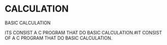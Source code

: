 # CALCULATION
BASIC CALCULATION 

ITS CONSIST A C PROGRAM THAT DO BASIC CALCULATION.#IT CONSIST OF A C PROGRAM THAT DO BASIC CALCULATION.
